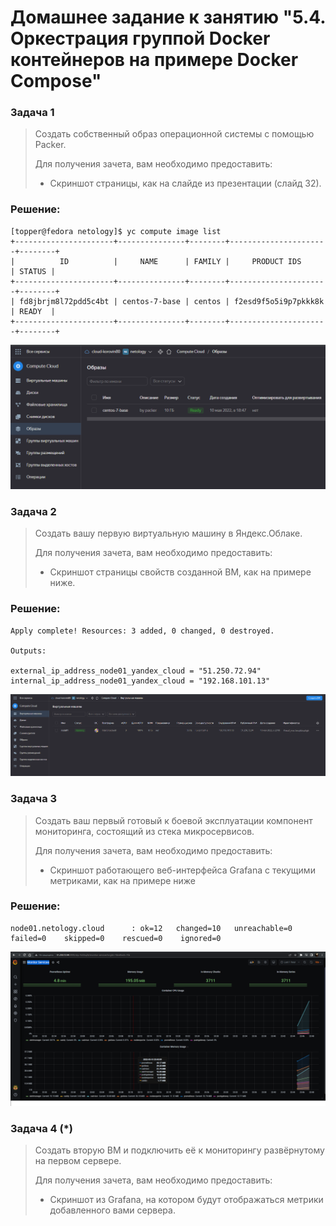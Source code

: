 # Домашнее задание к занятию "5.4. Оркестрация группой Docker контейнеров на примере Docker Compose"

### Задача 1
> Создать собственный образ операционной системы с помощью Packer.
>
> Для получения зачета, вам необходимо предоставить:
>
> * Скриншот страницы, как на слайде из презентации (слайд 32).
### Решение:
```
[topper@fedora netology]$ yc compute image list
+----------------------+---------------+--------+----------------------+--------+
|          ID          |     NAME      | FAMILY |     PRODUCT IDS      | STATUS |
+----------------------+---------------+--------+----------------------+--------+
| fd8jbrjm8l72pdd5c4bt | centos-7-base | centos | f2esd9f5o5i9p7pkkk8k | READY  |
+----------------------+---------------+--------+----------------------+--------+
```
![](https://github.com/Topper-crypto/netology/blob/main/assets/YC_images.png)

### Задача 2
> Создать вашу первую виртуальную машину в Яндекс.Облаке.
> 
> Для получения зачета, вам необходимо предоставить:
> 
> * Скриншот страницы свойств созданной ВМ, как на примере ниже.
### Решение:
```
Apply complete! Resources: 3 added, 0 changed, 0 destroyed.

Outputs:

external_ip_address_node01_yandex_cloud = "51.250.72.94"
internal_ip_address_node01_yandex_cloud = "192.168.101.13"
```
![](https://github.com/Topper-crypto/netology/blob/main/assets/YC_VM.png)

### Задача 3
> Создать ваш первый готовый к боевой эксплуатации компонент мониторинга, состоящий из стека микросервисов.
> 
> Для получения зачета, вам необходимо предоставить:
> 
> * Скриншот работающего веб-интерфейса Grafana с текущими метриками, как на примере ниже
### Решение:
```
node01.netology.cloud      : ok=12   changed=10   unreachable=0    failed=0    skipped=0    rescued=0    ignored=0
```
![](https://github.com/Topper-crypto/netology/blob/main/assets/YC_MonitorServices.png)
### Задача 4 (*)
> Создать вторую ВМ и подключить её к мониторингу развёрнутому на первом сервере.
> 
> Для получения зачета, вам необходимо предоставить:
> 
> * Скриншот из Grafana, на котором будут отображаться метрики добавленного вами сервера.
